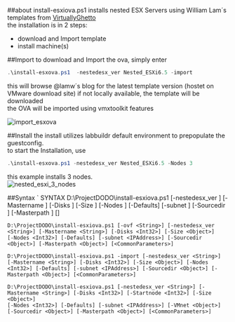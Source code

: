 ##about
install-esxiova.ps1 installs nested ESX Servers using  William Lam´s templates from [VirtuallyGhetto](http://www.virtuallyghetto.com/2015/12/deploying-nested-esxi-is-even-easier-now-with-the-esxi-virtual-appliance.html)    
the installation is in 2 steps:
* download and Import template
* install machine(s)

##Import
to download and Import the ova, simply enter
```Powershell
.\install-esxova.ps1  -nestedesx_ver Nested_ESXi6.5 -import
```
this will browse @lamw´s blog for the latest template version (hostet on VMware download site)
if not locally available, the template will be downloaded  
the OVA will be imported using vmxtoolkit features

![import_esxova](https://cloud.githubusercontent.com/assets/8255007/17780246/f9601cea-656a-11e6-991d-a935376939b2.gif)


##Install
the install utilizes labbuildr default environment to prepopulate the guestconfig.  
to start the Installation, use
```Powershell
.\install-esxova.ps1 -nestedesx_ver Nested_ESXi6.5 -Nodes 3
```
this example installs 3 nodes.   
![nested_esxi_3_nodes](https://cloud.githubusercontent.com/assets/8255007/17780248/fce5219e-656a-11e6-9439-14fcd4925267.gif)

##Syntax
`
SYNTAX
    D:\ProjectDODO\install-esxiova.ps1 [-nestedesx_ver <String>] [-Mastername <String>] [-Disks <Int32>] [-Size <Object>] [-Nodes <Int32>]
    [-Defaults] [-subnet <IPAddress>] [-Sourcedir <Object>] [-Masterpath <Object>] [<CommonParameters>]

    D:\ProjectDODO\install-esxiova.ps1 [-ovf <String>] [-nestedesx_ver <String>] [-Mastername <String>] [-Disks <Int32>] [-Size <Object>]
    [-Nodes <Int32>] [-Defaults] [-subnet <IPAddress>] [-Sourcedir <Object>] [-Masterpath <Object>] [<CommonParameters>]

    D:\ProjectDODO\install-esxiova.ps1 -import [-nestedesx_ver <String>] [-Mastername <String>] [-Disks <Int32>] [-Size <Object>] [-Nodes
    <Int32>] [-Defaults] [-subnet <IPAddress>] [-Sourcedir <Object>] [-Masterpath <Object>] [<CommonParameters>]

    D:\ProjectDODO\install-esxiova.ps1 [-nestedesx_ver <String>] [-Mastername <String>] [-Disks <Int32>] [-Startnode <Int32>] [-Size <Object>]
    [-Nodes <Int32>] [-Defaults] [-subnet <IPAddress>] [-VMnet <Object>] [-Sourcedir <Object>] [-Masterpath <Object>] [<CommonParameters>]
